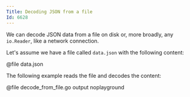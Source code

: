 ```yaml
---
Title: Decoding JSON from a file
Id: 6628
---
```

We can decode JSON data from a file on disk or, more broadly, any `io.Reader`, like a network connection.

Let's assume we have a file called `data.json` with the following content:

@file data.json

The following example reads the file and decodes the content:

@file decode_from_file.go output noplayground


